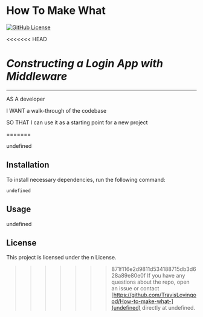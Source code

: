 
# How To Make What
[![GitHub License](https://img.shields.io/badge/License-n-blue.svg)](https://github.com/https://github.com/TravisLovingood/How-to-make-what-/how-to-make-what)


<<<<<<< HEAD
# *Constructing a Login App with Middleware*
---


AS A developer

I WANT a walk-through of the codebase

SO THAT I can use it as a starting point for a new project


  
=======

undefined

## Installation

To install necessary dependencies, run the following command:

```
undefined
```

## Usage

undefined

## License

This project is licensed under the n License.
  


>>>>>>> 871f116e2d9811d534188715db3d628a89e80e0f
If you have any questions about the repo, open an issue or contact [https://github.com/TravisLovingood/How-to-make-what-](undefined) directly at undefined.
